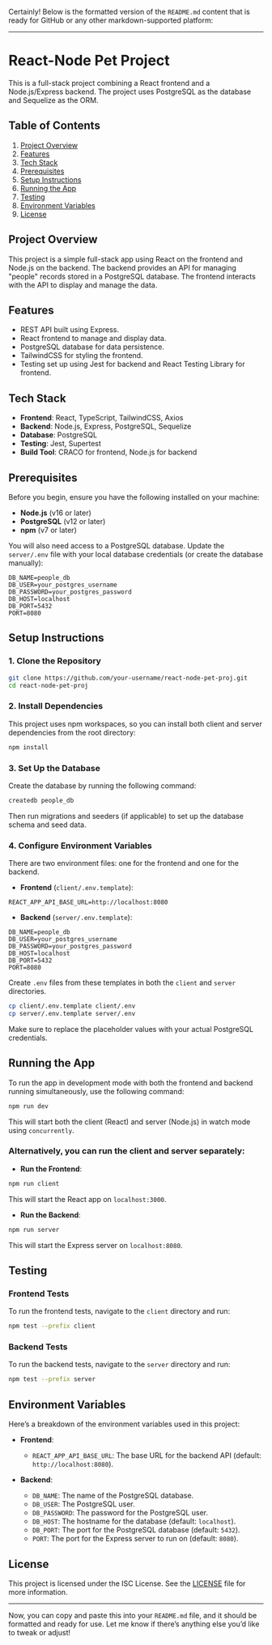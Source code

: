 Certainly! Below is the formatted version of the `README.md` content that is ready for GitHub or any other markdown-supported platform:

---

# React-Node Pet Project

This is a full-stack project combining a React frontend and a Node.js/Express backend. The project uses PostgreSQL as the database and Sequelize as the ORM.

## Table of Contents
1. [Project Overview](#project-overview)
2. [Features](#features)
3. [Tech Stack](#tech-stack)
4. [Prerequisites](#prerequisites)
5. [Setup Instructions](#setup-instructions)
6. [Running the App](#running-the-app)
7. [Testing](#testing)
8. [Environment Variables](#environment-variables)
9. [License](#license)

## Project Overview

This project is a simple full-stack app using React on the frontend and Node.js on the backend. The backend provides an API for managing "people" records stored in a PostgreSQL database. The frontend interacts with the API to display and manage the data.

## Features
- REST API built using Express.
- React frontend to manage and display data.
- PostgreSQL database for data persistence.
- TailwindCSS for styling the frontend.
- Testing set up using Jest for backend and React Testing Library for frontend.
  
## Tech Stack

- **Frontend**: React, TypeScript, TailwindCSS, Axios
- **Backend**: Node.js, Express, PostgreSQL, Sequelize
- **Database**: PostgreSQL
- **Testing**: Jest, Supertest
- **Build Tool**: CRACO for frontend, Node.js for backend

## Prerequisites

Before you begin, ensure you have the following installed on your machine:

- **Node.js** (v16 or later)
- **PostgreSQL** (v12 or later)
- **npm** (v7 or later)

You will also need access to a PostgreSQL database. Update the `server/.env` file with your local database credentials (or create the database manually):

```env
DB_NAME=people_db
DB_USER=your_postgres_username
DB_PASSWORD=your_postgres_password
DB_HOST=localhost
DB_PORT=5432
PORT=8080
```

## Setup Instructions

### 1. Clone the Repository

```bash
git clone https://github.com/your-username/react-node-pet-proj.git
cd react-node-pet-proj
```

### 2. Install Dependencies

This project uses npm workspaces, so you can install both client and server dependencies from the root directory:

```bash
npm install
```

### 3. Set Up the Database

Create the database by running the following command:

```bash
createdb people_db
```

Then run migrations and seeders (if applicable) to set up the database schema and seed data.

### 4. Configure Environment Variables

There are two environment files: one for the frontend and one for the backend.

- **Frontend** (`client/.env.template`):

```env
REACT_APP_API_BASE_URL=http://localhost:8080
```

- **Backend** (`server/.env.template`):

```env
DB_NAME=people_db
DB_USER=your_postgres_username
DB_PASSWORD=your_postgres_password
DB_HOST=localhost
DB_PORT=5432
PORT=8080
```

Create `.env` files from these templates in both the `client` and `server` directories.

```bash
cp client/.env.template client/.env
cp server/.env.template server/.env
```

Make sure to replace the placeholder values with your actual PostgreSQL credentials.

## Running the App

To run the app in development mode with both the frontend and backend running simultaneously, use the following command:

```bash
npm run dev
```

This will start both the client (React) and server (Node.js) in watch mode using `concurrently`.

### Alternatively, you can run the client and server separately:

- **Run the Frontend**:

```bash
npm run client
```

This will start the React app on `localhost:3000`.

- **Run the Backend**:

```bash
npm run server
```

This will start the Express server on `localhost:8080`.

## Testing

### Frontend Tests

To run the frontend tests, navigate to the `client` directory and run:

```bash
npm test --prefix client
```

### Backend Tests

To run the backend tests, navigate to the `server` directory and run:

```bash
npm test --prefix server
```

## Environment Variables

Here’s a breakdown of the environment variables used in this project:

- **Frontend**:
  - `REACT_APP_API_BASE_URL`: The base URL for the backend API (default: `http://localhost:8080`).

- **Backend**:
  - `DB_NAME`: The name of the PostgreSQL database.
  - `DB_USER`: The PostgreSQL user.
  - `DB_PASSWORD`: The password for the PostgreSQL user.
  - `DB_HOST`: The hostname for the database (default: `localhost`).
  - `DB_PORT`: The port for the PostgreSQL database (default: `5432`).
  - `PORT`: The port for the Express server to run on (default: `8080`).

## License

This project is licensed under the ISC License. See the [LICENSE](./LICENSE) file for more information.

---

Now, you can copy and paste this into your `README.md` file, and it should be formatted and ready for use. Let me know if there’s anything else you’d like to tweak or adjust!